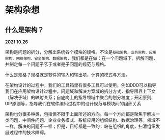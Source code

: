 # 架构杂想

## 什么是架构？

**2021.10.26**

架构是问题的拆分，分解出系统各个模块的规格。不论是`基础架构、业务架构、应用架构、网络架构、安全架构、数据架构`，我们都是在做：在一个问题域下，拆解问题，并制定每一个问题孑孓于或者是子问题的规范与规格。

什么是规格？规格就是软件的输入和输出项，计算的模式与方法。

在架构设计的过程中，我们的工具箱里有很多工具可以使用。例如DDD可以指导我们在应用架构设计过程中，问题域和解决方案域的拆分方式，指导限界上下文（解决子域）的映射关系；自底向上的指导领域中聚合的划分粒度；开闭原则、DIP原则等，指导我们在软件编码过程中的设计规范与模块间的组织关系

架构也分很多种类，包括但不限于上面所述的方向。每一个方向都是聚焦于解决一类问题，中间件问题、企业业务模式、系统应用的组织结构、数据治理等。领域不一样，解决的问题不一样；但是，目标都是一致的：站在组织的角度，扫清组织发展过程中的技术障碍。